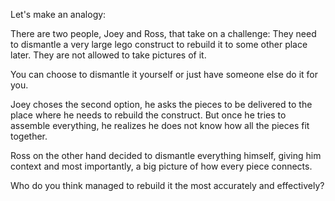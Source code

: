 
Let's make an analogy:

There are two people, Joey and Ross, that take on a challenge:
They need to dismantle a very large lego construct to rebuild it to some other place later.
They are not allowed to take pictures of it.

You can choose to dismantle it yourself or just have someone else do it for you.

Joey choses the second option, he asks the pieces to be delivered to the place where he needs to rebuild the construct.
But once he tries to assemble everything, he realizes he does not know how all the pieces fit together.

Ross on the other hand decided to dismantle everything himself, giving him context and most importantly, a big picture of how every piece connects.

Who do you think managed to rebuild it the most accurately and effectively?